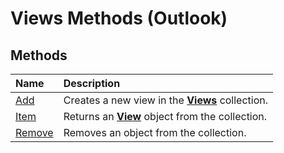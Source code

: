 
# Views Methods (Outlook)

## Methods



|**Name**|**Description**|
|:-----|:-----|
|[Add](8005ca2e-8b28-1286-74d1-448f2a168c65.md)|Creates a new view in the  **[Views](5dd7edc2-12a2-f4c2-d158-8053d80e8dc9.md)** collection.|
|[Item](c8fa2aec-5e38-4233-bf58-ec8669377ec7.md)|Returns an  **[View](41c8d149-9912-1685-4c8b-3c849cc6f1ed.md)** object from the collection.|
|[Remove](73a92be6-8dc4-6fb9-7f20-0ff678445737.md)|Removes an object from the collection.|

